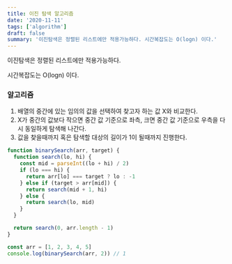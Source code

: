 ```yaml
---
title: 이진 탐색 알고리즘
date: '2020-11-11'
tags: ['algorithm']
draft: false
summary: '이진탐색은 정렬된 리스트에만 적용가능하다. 시간복잡도는 O(logn) 이다.'
---
```


이진탐색은 정렬된 리스트에만 적용가능하다.

시간복잡도는 O(logn) 이다.

### 알고리즘

1. 배열의 중간에 있는 임의의 값을 선택하여 찾고자 하는 값 X와 비교한다.
2. X가 중간의 값보다 작으면 중간 값 기준으로 좌측, 크면 중간 값 기준으로 우측을 다시 동일하게 탐색해 나간다.
3. 값을 찾을때까지 혹은 탐색할 대상의 길이가 1이 될때까지 진행한다.

```javascript
function binarySearch(arr, target) {
  function search(lo, hi) {
    const mid = parseInt((lo + hi) / 2)
    if (lo === hi) {
      return arr[lo] === target ? lo : -1
    } else if (target > arr[mid]) {
      return search(mid + 1, hi)
    } else {
      return search(lo, mid)
    }
  }

  return search(0, arr.length - 1)
}

const arr = [1, 2, 3, 4, 5]
console.log(binarySearch(arr, 2)) // 1
```
